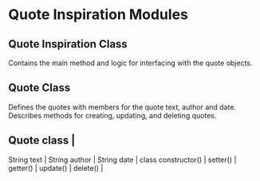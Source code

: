 # Quote Inspiration Modules

## Quote Inspiration Class
Contains the main method and logic for interfacing with the quote objects.

## Quote Class
Defines the quotes with members for the quote text, author and date. Describes methods for creating, updating, and deleting quotes.

Quote class |
-------------
String text |
String author |
String date |
class constructor() |
setter() |
getter() |
update() |
delete() |

